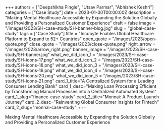 +++
authors = ["Deepshikha Pingle", "Utsav Parmar", "Abhishek Keshri"]
categories = ["Case Study"]
date = 2023-01-30T00:00:00Z
description = "Making Mental Healthcare Accessible by Expanding the Solution Globally and Providing a Personalized Customer Experience"
draft = false
image = "/images/2023/SH-case-study/SH-banner-blog.jpg"
slug = "global-case-study"
tags = ["Case Study"]
title = "Incubyte Enables Global Healthcare Platform to Expand to 52+ Countries"
open_quote = "/images/2023/open-quote.png"
close_quote = "/images/2023/close-quote.png"
right_arrow = "/images/2023/arrow_right.png"
banner_image = "/images/2023/SH-case-study/SH-banner.jpg"
what_we_did_icon_1 = "/images/2023/SH-case-study/SH-icons-17.png"
what_we_did_icon_2 = "/images/2023/SH-case-study/SH-icons-18.png"
what_we_did_icon_3 = "/images/2023/SH-case-study/SH-icons-19.png"
what_we_did_icon_4 = "/images/2023/SH-case-study/SH-icons-20.png"
what_we_did_icon_5 = "/images/2023/SH-case-study/SH-icons-21.png"
card_1_title="A Centralized System for a Leading Consumer Lending Bank"
card_1_desc="Making Loan Processing Efficient by Transforming Manual Processes into a Centralized Automated System"
card_1_slug="finance-case-study"
card_2_title="Monnai: A Product Launch Journey"
card_2_desc="Reinventing Global Consumer Insights for Fintech"
card_2_slug="monnai-case-study"
+++

Making Mental Healthcare Accessible by Expanding the Solution Globally and Providing a Personalized Customer Experience

